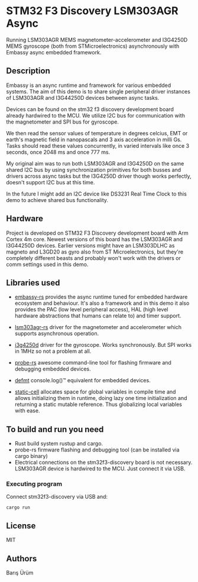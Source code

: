 # STM32 F3 Discovery LSM303AGR Async

Running LSM303AGR MEMS magnetometer-accelerometer and I3G4250D MEMS gyroscope (both from STMicroelectronics) asynchronously with Embassy async embedded framework.

## Description

Embassy is an async runtime and framework for various embedded systems.
The aim of this demo is to share single peripheral driver instances of LSM303AGR and I3G44250D devices between async tasks.

Devices can be found on the stm32 f3 discovery development board already hardwired to the MCU.
We utilize I2C bus for communication with the magnetometer and SPI bus for gyroscope.

We then read the sensor values of temperature in degrees celcius,
EMT or earth's magnetic field in nanopascals and 3 axis acceleration in milli Gs. Tasks should read these values concurrently, in varied intervals like once 3 seconds, once 2048 ms and once 777 ms.

My original aim was to run both LSM303AGR and I3G4250D on the same shared I2C bus by
using synchronization primitives for both busses and drivers across async tasks
but the I3G4250D driver though works perfectly, doesn't support I2C bus at this time.

In the future I might add an I2C device like DS3231 Real Time Clock to this demo to achieve shared bus functionality.

## Hardware

Project is developed on STM32 F3 Discovery development board with Arm Cortex 4m core. Newest versions of this board has the LSM303AGR and I3G44250D devices.
Earlier versions might have an LSM303DLHC as magneto and L3GD20 as gyro also from ST Microelectronics,
but they're completely different beasts and probably won't work with the drivers or comm settings used in this demo.

## Libraries used
* [embassy-rs](https://github.com/embassy-rs/embassy) provides the async runtime tuned for embedded hardware ecosystem and behaviour. It's also a framework and in this
demo it also provides the PAC (low level peripheral access), HAL (high level hardware abstractions that humans can relate to) and timer support.

* [lsm303agr-rs](https://github.com/eldruin/lsm303agr-rs) driver for the magnetometer and accelerometer which supports asynchronous operation.

* [i3g4250d](https://docs.rs/i3g4250d/latest/i3g4250d/) driver for the gyroscope. Works synchronously. But SPI works in 1MHz so not a problem at all.

* [probe-rs](https://github.com/probe-rs/probe-rs) awesome command-line tool for flashing firmware and debugging embedded devices.

* [defmt](https://github.com/knurling-rs/defmt) console.log()™ equivalent for embedded devices.

* [static-cell](https://crates.io/crates/static_cell) allocates space for global variables in compile time and allows initializing them in runtime,
doing lazy one time initialization and returning a static mutable reference. Thus globalizing local variables with ease.

## To build and run you need

* Rust build system rustup and cargo.
* probe-rs firmware flashing and debugging tool (can be installed via cargo binary)
* Electrical connections on the stm32f3-discovery board is not necessary. LSM303AGR device is hardwired to the MCU. Just connect it via USB.

### Executing program

Connect stm32f3-discovery via USB and:

```
cargo run
```

## License
MIT

## Authors
Barış Ürüm
